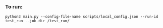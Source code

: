 ### To run:

`python3 main.py --config-file-name scripts/local_config.json --run-id test_run --job-dir /test_run/`

